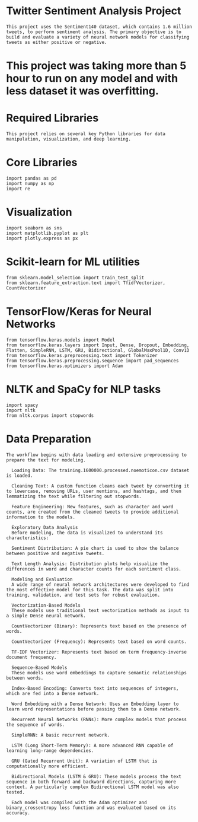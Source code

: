 # Twitter Sentiment Analysis Project
    This project uses the Sentiment140 dataset, which contains 1.6 million tweets, to perform sentiment analysis. The primary objective is to build and evaluate a variety of neural network models for classifying       tweets as either positive or negative.

# This project was taking more than 5 hour to run on any model and with less dataset it was overfitting.

# Required Libraries
    This project relies on several key Python libraries for data manipulation, visualization, and deep learning.

# Core Libraries
    import pandas as pd
    import numpy as np
    import re

# Visualization
    import seaborn as sns
    import matplotlib.pyplot as plt
    import plotly.express as px

# Scikit-learn for ML utilities
    from sklearn.model_selection import train_test_split
    from sklearn.feature_extraction.text import TfidfVectorizer, CountVectorizer

# TensorFlow/Keras for Neural Networks
    from tensorflow.keras.models import Model
    from tensorflow.keras.layers import Input, Dense, Dropout, Embedding, Flatten, SimpleRNN, LSTM, GRU, Bidirectional, GlobalMaxPool1D, Conv1D
    from tensorflow.keras.preprocessing.text import Tokenizer
    from tensorflow.keras.preprocessing.sequence import pad_sequences
    from tensorflow.keras.optimizers import Adam

# NLTK and SpaCy for NLP tasks
    import spacy
    import nltk
    from nltk.corpus import stopwords

# Data Preparation
    The workflow begins with data loading and extensive preprocessing to prepare the text for modeling.
  
      Loading Data: The training.1600000.processed.noemoticon.csv dataset is loaded.
      
      Cleaning Text: A custom function cleans each tweet by converting it to lowercase, removing URLs, user mentions, and hashtags, and then lemmatizing the text while filtering out stopwords.
      
      Feature Engineering: New features, such as character and word counts, are created from the cleaned tweets to provide additional information to the models.
      
      Exploratory Data Analysis
      Before modeling, the data is visualized to understand its characteristics:
      
      Sentiment Distribution: A pie chart is used to show the balance between positive and negative tweets.
      
      Text Length Analysis: Distribution plots help visualize the differences in word and character counts for each sentiment class.
      
      Modeling and Evaluation
      A wide range of neural network architectures were developed to find the most effective model for this task. The data was split into training, validation, and test sets for robust evaluation.
      
      Vectorization-Based Models
      These models use traditional text vectorization methods as input to a simple Dense neural network.
      
      CountVectorizer (Binary): Represents text based on the presence of words.
      
      CountVectorizer (Frequency): Represents text based on word counts.
      
      TF-IDF Vectorizer: Represents text based on term frequency-inverse document frequency.
      
      Sequence-Based Models
      These models use word embeddings to capture semantic relationships between words.
      
      Index-Based Encoding: Converts text into sequences of integers, which are fed into a Dense network.
      
      Word Embedding with a Dense Network: Uses an Embedding layer to learn word representations before passing them to a Dense network.
      
      Recurrent Neural Networks (RNNs): More complex models that process the sequence of words.
      
      SimpleRNN: A basic recurrent network.
      
      LSTM (Long Short-Term Memory): A more advanced RNN capable of learning long-range dependencies.
      
      GRU (Gated Recurrent Unit): A variation of LSTM that is computationally more efficient.
  
      Bidirectional Models (LSTM & GRU): These models process the text sequence in both forward and backward directions, capturing more context. A particularly complex Bidirectional LSTM model was also tested.
      
      Each model was compiled with the Adam optimizer and binary_crossentropy loss function and was evaluated based on its accuracy.
